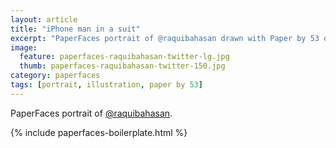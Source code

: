 ```yaml
---
layout: article
title: "iPhone man in a suit"
excerpt: "PaperFaces portrait of @raquibahasan drawn with Paper by 53 on an iPad."
image: 
  feature: paperfaces-raquibahasan-twitter-lg.jpg
  thumb: paperfaces-raquibahasan-twitter-150.jpg
category: paperfaces
tags: [portrait, illustration, paper by 53]
---
```


PaperFaces portrait of [@raquibahasan](http://twitter.com/raquibahasan).

{% include paperfaces-boilerplate.html %}